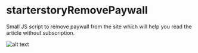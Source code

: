 # starterstoryRemovePaywall
Small JS script to remove paywall from the site which will help you read the article without subscription.

![alt text](ezgif-4-2cb06ce58416.gif)
